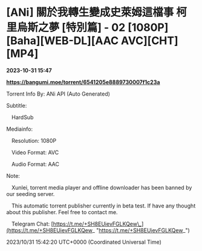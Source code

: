 # [ANi] 關於我轉生變成史萊姆這檔事 柯里烏斯之夢 [特別篇] - 02 [1080P][Baha][WEB-DL][AAC AVC][CHT][MP4]

**2023-10-31 15:47**

**https://bangumi.moe/torrent/6541205e8889730007f1c23a**

Torrent Info By: ANi API (Auto Generated)

Subtitle:

 HardSub

Mediainfo:

 Resolution: 1080P

 Video Format: AVC

 Audio Format: AAC

  

Note:

 Xunlei, torrent media player and offline downloader has been banned by our seeding server.

 This automatic torrent publisher currently in beta test. If have any thought about this publisher. Feel free to contact me.

 Telegram Chat: [https://t.me/+SH8EUievFGLKQew\_](https://t.me/+SH8EUievFGLKQew_ "https://t.me/+SH8EUievFGLKQew_")

2023/10/31 15:42:20 UTC+0000 (Coordinated Universal Time)